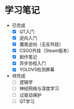 # 学习笔记
- 已完成
  * [x] QT入门
  * [x] 逆向入门
  * [x] 魔兽逆向（无反外挂）  
  * [x] CSGO外挂（Steam版本）
  * [x] 剧作笔记
  * [x] 异步协程入门
  * [x] YOLOV5检测屏幕
- 待完成
  * [ ] 逻辑学
  * [ ] 神经网络与深度学习
  * [ ] 过驱动保护
  * [ ] QT学习
